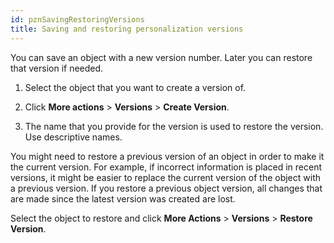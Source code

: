 ```yaml
---
id: pznSavingRestoringVersions
title: Saving and restoring personalization versions
---
```





You can save an object with a new version number. Later you can restore that version if needed.

1.  Select the object that you want to create a version of.

2.  Click **More actions** \> **Versions** \> **Create Version**.

3.  The name that you provide for the version is used to restore the version. Use descriptive names.


You might need to restore a previous version of an object in order to make it the current version. For example, if incorrect information is placed in recent versions, it might be easier to replace the current version of the object with a previous version. If you restore a previous object version, all changes that are made since the latest version was created are lost.

Select the object to restore and click **More Actions** \> **Versions** \> **Restore Version**.

